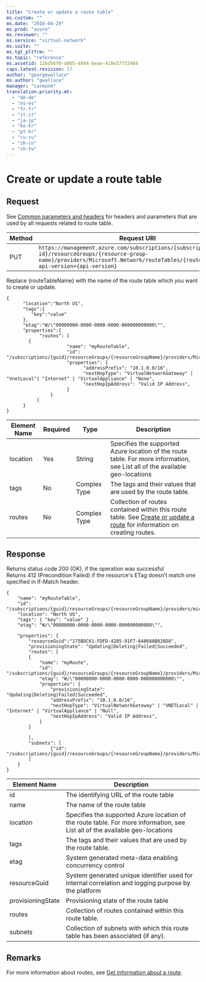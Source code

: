 ```yaml
---
title: "Create or update a route table"
ms.custom: ""
ms.date: "2016-04-29"
ms.prod: "azure"
ms.reviewer: ""
ms.service: "virtual-network"
ms.suite: ""
ms.tgt_pltfrm: ""
ms.topic: "reference"
ms.assetid: 126d56f0-a065-4944-beae-418e37715984
caps.latest.revision: 17
author: "georgewallace"
ms.author: "gwallace"
manager: "carmonm"
translation.priority.mt: 
  - "de-de"
  - "es-es"
  - "fr-fr"
  - "it-it"
  - "ja-jp"
  - "ko-kr"
  - "pt-br"
  - "ru-ru"
  - "zh-cn"
  - "zh-tw"
---
```

# Create or update a route table
## Request  
 See [Common parameters and headers](../NetworkREST/route-tables.md#bk_common) for headers and parameters that are used by all requests related to route table.  
  
|Method|Request URI|  
|------------|-----------------|  
|PUT|`https://management.azure.com/subscriptions/{subscription-id}/resourceGroups/{resource-group-name}/providers/Microsoft.Network/routeTables/{routeTableName}?api-version={api-version}`|  
  
 Replace {routeTableName} with the name of the route table which you want to create or update.  
  
```  
{    
      "location":"North US",  
      "tags":{    
         "key":"value"  
      },  
      "etag":"W/\"00000000-0000-0000-0000-000000000000\"",  
      "properties":{  
            "routes": [   
   		{  
            	      "name": "myRouteTable",  
            	      "id": "/subscriptions/{guid}/resourceGroups/{resourceGroupName}/providers/Microsoft.Network/routeTables/myRouteTable/routes/myRoute",  
            	      "properties": {   
                	        "addressPrefix": "10.1.0.0/16",  
                	        "nextHopType": "VirtualNetworkGateway" | "VnetLocal"| "Internet" | "VirtualAppliance" | "None",  
                	        "nextHopIpAddress": "Valid IP Address",  
            	      }  
            	}  
           ]    
      }  
}  
```  
  
|Element Name|Required|Type|Description|  
|------------------|--------------|----------|-----------------|  
|location|Yes|String|Specifies the supported Azure location of the route table. For more information, see List all of the available geo-locations|  
|tags|No|Complex Type|The tags and their values that are used by the route table.|  
|routes|No|Complex Type|Collection of routes contained within this route table. See [Create or update a route](../NetworkREST/create-or-update-a-route.md) for information on creating routes.|  
  
## Response  
 Returns status code 200 (OK), if the operation was successful  
 Returns 412 (Precondition Failed) if the resource's ETag doesn’t match one specified in If-Match header.  
  
```  
{  
    "name": "myRouteTable",  
    "id": "/subscriptions/{guid}/resourceGroups/{resourceGroupName}/providers/microsoft.network/routeTables/myRouteTable",  
    "location": "North US",  
    "tags": { "key": "value" } ,  
    "etag": "W/\"00000000-0000-0000-0000-000000000000\"",  
  
    "properties": {  
        "resourceGuid":"175BDC61-FDFD-4205-91F7-64868AB026D8",   
        "provisioningState": "Updating|Deleting|Failed|Succeeded",  
        "routes": [   
        {  
            "name": "myRoute",  
            "id": "/subscriptions/{guid}/resourceGroups/{resourceGroupName}/providers/Microsoft.Network/routeTables/myRouteTable/routes/myRoute",  
            "etag": "W/\"00000000-0000-0000-0000-000000000000\"",  
            "properties": {   
                "provisioningState": "Updating|Deleting|Failed|Succeeded",  
                "addressPrefix": "10.1.0.0/16",  
                "nextHopType": "VirtualNetworkGateway" | "VNETLocal" | "Internet" | "VirtualAppliance" | "Null",  
                "nextHopIpAddress": "Valid IP Address",  
            }  
        }  
  
        ],  
        "subnets": [  
                {"id": "/subscriptions/{guid}/resourceGroups/{resourceGroupName}/providers/Microsoft.Network/virtualNetworks/myvnet1/subnets/mysubnet1"}  
        ]  
    }  
}  
```  
  
|Element Name|Description|  
|------------------|-----------------|  
|id|The identifying URL of the route table|  
|name|The name of the route table|  
|location|Specifies the supported Azure location of the route table. For more information, see List all of the available geo-locations|  
|tags|The tags and their values that are used by the route table.|  
|etag|System generated meta-data enabling concurrency control|  
|resourceGuid|System generated unique identifier used for internal correlation and logging purpose by the platform|  
|provisioningState|Provisioning state of the route table|  
|routes|Collection of routes contained within this route table.|  
|subnets|Collection of subnets with which this route table has been associated (if any).|  
  
## Remarks  
 For more information about routes, see [Get information about a route](../NetworkREST/get-information-about-a-route.md).